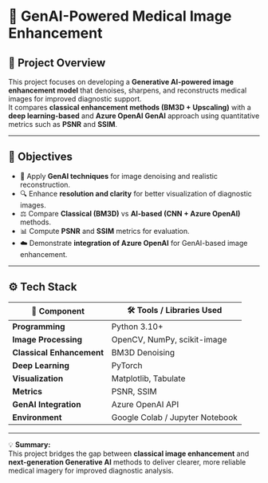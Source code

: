 # 🧠 GenAI-Powered Medical Image Enhancement

## 📘 Project Overview
This project focuses on developing a **Generative AI-powered image enhancement model** that denoises, sharpens, and reconstructs medical images for improved diagnostic support.  
It compares **classical enhancement methods (BM3D + Upscaling)** with a **deep learning-based** and **Azure OpenAI GenAI** approach using quantitative metrics such as **PSNR** and **SSIM**.

---

## 🎯 Objectives

- 🧩 Apply **GenAI techniques** for image denoising and realistic reconstruction.  
- 🔍 Enhance **resolution and clarity** for better visualization of diagnostic images.  
- ⚖️ Compare **Classical (BM3D)** vs **AI-based (CNN + Azure OpenAI)** methods.  
- 📊 Compute **PSNR** and **SSIM** metrics for evaluation.  
- ☁️ Demonstrate **integration of Azure OpenAI** for GenAI-based image enhancement.

---

## ⚙️ Tech Stack

| 🧩 Component | 🛠️ Tools / Libraries Used |
|--------------|---------------------------|
| **Programming** | Python 3.10+ |
| **Image Processing** | OpenCV, NumPy, scikit-image |
| **Classical Enhancement** | BM3D Denoising |
| **Deep Learning** | PyTorch |
| **Visualization** | Matplotlib, Tabulate |
| **Metrics** | PSNR, SSIM |
| **GenAI Integration** | Azure OpenAI API |
| **Environment** | Google Colab / Jupyter Notebook |

---

💡 **Summary:**  
This project bridges the gap between **classical image enhancement** and **next-generation Generative AI** methods to deliver clearer, more reliable medical imagery for improved diagnostic analysis.
